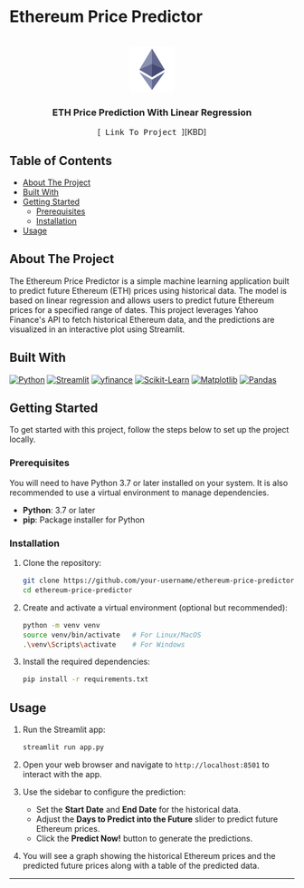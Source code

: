 # Ethereum Price Predictor

<!-- PROJECT LOGO -->
<br />
<div align="center">
  <a>
    <img src="Ethereum-icon-purple.svg.png" alt="Logo" width="80" height="80">
  </a>

<h3 align="center">ETH Price Prediction With Linear Regression</h3>
[<kbd> Link To Project </kbd>][KBD]
</div>


<!-- TABLE OF CONTENTS -->

## Table of Contents

- [About The Project](#about-the-project)
- [Built With](#built-with)
- [Getting Started](#getting-started)
    - [Prerequisites](#prerequisites)
    - [Installation](#installation)
- [Usage](#usage)

## About The Project

The Ethereum Price Predictor is a simple machine learning application built to predict future Ethereum (ETH) prices
using historical data. The model is based on linear regression and allows users to predict future Ethereum prices for a
specified range of dates. This project leverages Yahoo Finance's API to fetch historical Ethereum data, and the
predictions are visualized in an interactive plot using Streamlit.

## Built With

[![Python](https://img.shields.io/badge/Python-3.7%2B-blue)](https://www.python.org/)
[![Streamlit](https://img.shields.io/badge/Streamlit-1.0%2B-blue)](https://streamlit.io/)
[![yfinance](https://img.shields.io/badge/yfinance-0.1%2B-green)](https://pypi.org/project/yfinance/)
[![Scikit-Learn](https://img.shields.io/badge/Scikit--Learn-0.24%2B-yellow)](https://scikit-learn.org/)
[![Matplotlib](https://img.shields.io/badge/Matplotlib-3.4%2B-orange)](https://matplotlib.org/)
[![Pandas](https://img.shields.io/badge/Pandas-1.3%2B-lightgreen)](https://pandas.pydata.org/)

## Getting Started

To get started with this project, follow the steps below to set up the project locally.

### Prerequisites

You will need to have Python 3.7 or later installed on your system. It is also recommended to use a virtual environment
to manage dependencies.

- **Python**: 3.7 or later
- **pip**: Package installer for Python

### Installation

1. Clone the repository:

    ```bash
    git clone https://github.com/your-username/ethereum-price-predictor.git
    cd ethereum-price-predictor
    ```

2. Create and activate a virtual environment (optional but recommended):

    ```bash
    python -m venv venv
    source venv/bin/activate   # For Linux/MacOS
    .\venv\Scripts\activate    # For Windows
    ```

3. Install the required dependencies:

    ```bash
    pip install -r requirements.txt
    ```

## Usage

1. Run the Streamlit app:

    ```bash
    streamlit run app.py
    ```

2. Open your web browser and navigate to `http://localhost:8501` to interact with the app.

3. Use the sidebar to configure the prediction:
    - Set the **Start Date** and **End Date** for the historical data.
    - Adjust the **Days to Predict into the Future** slider to predict future Ethereum prices.
    - Click the **Predict Now!** button to generate the predictions.

4. You will see a graph showing the historical Ethereum prices and the predicted future prices along with a table of the
   predicted data.

---

[KBD]:https://ethpriceprediction.streamlit.app/





